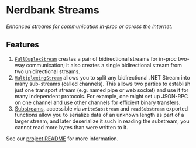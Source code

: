 # Nerdbank Streams

*Enhanced streams for communication in-proc or across the Internet.*

## Features

1. [`FullDuplexStream`](../../doc/FullDuplexStream.md) creates a pair of bidirectional streams for
   in-proc two-way communication; it also creates a single bidirectional stream from two
   unidirectional streams.
1. [`MultiplexingStream`](../../doc/MultiplexingStream.md) allows you to split any bidirectional
   .NET Stream into many sub-streams (called channels). This allows two parties to establish
   just one transport stream (e.g. named pipe or web socket) and use it for many independent
   protocols. For example, one might set up JSON-RPC on one channel and use other channels for
   efficient binary transfers.
1. [Substreams](../../doc/Substream.md), accessible via `writeSubstream` and `readSubstream`
   exported functions allow you to serialize data of
   an unknown length as part of a larger stream, and later deserialize it such in reading the
   substream, you cannot read more bytes than were written to it.

See our [project README][GitHubREADME] for more information.

[GitHubREADME]: https://github.com/AArnott/Nerdbank.Streams/blob/main/README.md
